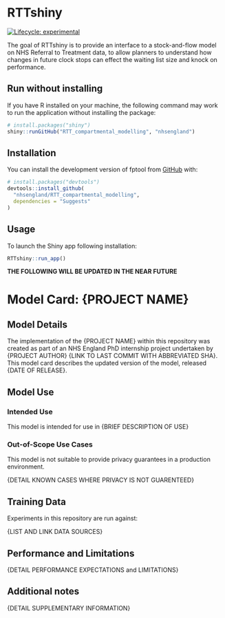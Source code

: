 
<!-- README.md is generated from README.Rmd. Please edit that file -->

# RTTshiny

<!-- badges: start -->

[![Lifecycle:
experimental](https://img.shields.io/badge/lifecycle-experimental-orange.svg)](https://lifecycle.r-lib.org/articles/stages.html#experimental)
<!-- badges: end -->

The goal of RTTshiny is to provide an interface to a stock-and-flow
model on NHS Referral to Treatment data, to allow planners to understand
how changes in future clock stops can effect the waiting list size and
knock on performance.

## Run without installing

If you have R installed on your machine, the following command may work
to run the application without installing the package:

``` r
# install.packages("shiny")
shiny::runGitHub("RTT_compartmental_modelling", "nhsengland")
```

## Installation

You can install the development version of fptool from
[GitHub](https://github.com/) with:

``` r
# install.packages("devtools")
devtools::install_github(
  "nhsengland/RTT_compartmental_modelling",
  dependencies = "Suggests"
)
```

## Usage

To launch the Shiny app following installation:

``` r
RTTshiny::run_app()
```

**THE FOLLOWING WILL BE UPDATED IN THE NEAR FUTURE**

# Model Card: {PROJECT NAME}

## Model Details

The implementation of the {PROJECT NAME} within this repository was
created as part of an NHS England PhD internship project undertaken by
{PROJECT AUTHOR} {LINK TO LAST COMMIT WITH ABBREVIATED SHA}. This model
card describes the updated version of the model, released {DATE OF
RELEASE}.

## Model Use

### Intended Use

This model is intended for use in {BRIEF DESCRIPTION OF USE}

### Out-of-Scope Use Cases

This model is not suitable to provide privacy guarantees in a production
environment.

{DETAIL KNOWN CASES WHERE PRIVACY IS NOT GUARENTEED}

## Training Data

Experiments in this repository are run against:

{LIST AND LINK DATA SOURCES}

## Performance and Limitations

{DETAIL PERFORMANCE EXPECTATIONS and LIMITATIONS}

## Additional notes

{DETAIL SUPPLEMENTARY INFORMATION}
